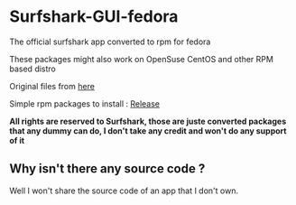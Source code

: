 # Surfshark-GUI-fedora
The official surfshark app converted to rpm for fedora

These packages might also work on OpenSuse CentOS and other RPM based distro

Original files from [here](https://ocean.surfshark.com/debian/pool/main/s/)

Simple rpm packages to install : [Release](https://github.com/MiMillieuh/Surfshark-GUI-fedora/releases)

**All rights are reserved to Surfshark, those are juste converted packages that any dummy can do, I don't take any credit and won't do any support of it**

## Why isn't there any source code ?

Well I won't share the source code of an app that I don't own.
